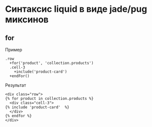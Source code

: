 # Синтаксис liquid в виде jade/pug миксинов

## for

Пример
```jade
.row
  +for('product', 'collection.products')
  .cell-3
    +include('product-card')
  +endFor()
```
Результат
```liquid
<div class="row">
{% for product in collection.products %}
  <div class="cell-3">
{% include 'product-card'  %}
  </div>
{% endfor %}
</div>
```
